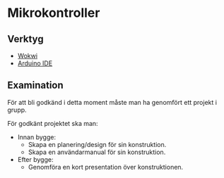 # Mikrokontroller

## Verktyg

- [Wokwi](https://wokwi.com/dashboard/projects)
- [Arduino IDE](https://downloads.arduino.cc/arduino-ide/arduino-ide_2.3.4_Windows_64bit.exe)

## Examination

För att bli godkänd i detta moment måste man ha genomfört ett projekt i grupp.

För godkänt projektet ska man:

- Innan bygge:
  - Skapa en planering/design för sin konstruktion.
  - Skapa en användarmanual för sin konstruktion.
- Efter bygge:
  - Genomföra en kort presentation över konstruktionen.
